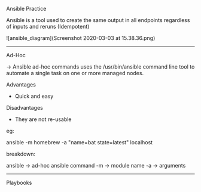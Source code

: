 Ansible Practice 

Ansible is a tool used to create the same output in all endpoints regardless of inputs and reruns (Idempotent)

![ansible_diagram](Screenshot 2020-03-03 at 15.38.36.png)

--------------------------------
Ad-Hoc

-> Ansible ad-hoc commands uses the /usr/bin/ansible command line tool to automate a single task on one or more managed nodes.

Advantages
* Quick and easy

Disadvantages
* They are not re-usable

eg:

ansible -m homebrew -a "name=bat state=latest" localhost

breakdown:

ansible -> ad-hoc ansible command
-m -> module name 
-a -> arguments


-------------------------------------

Playbooks 




